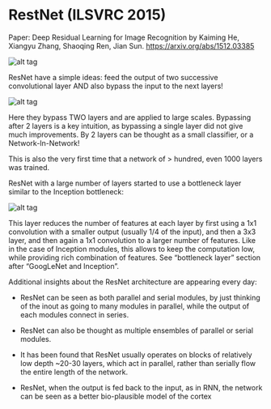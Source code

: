 # RestNet (ILSVRC 2015) #

Paper: Deep Residual Learning for Image Recognition 
by Kaiming He, Xiangyu Zhang, Shaoqing Ren, Jian Sun.
https://arxiv.org/abs/1512.03385

![alt tag](https://github.com/rainer85ah/Papers2Code/blob/master/ResNet/resnet.png)

ResNet have a simple ideas: feed the output of two successive convolutional layer AND also bypass the input to the next layers!

![alt tag](https://github.com/rainer85ah/Papers2Code/blob/master/ResNet/resnetbottleneck.jpg)

Here they bypass TWO layers and are applied to large scales. Bypassing after 2 layers is a key intuition, as bypassing a single layer did not give much improvements. By 2 layers can be thought as a small classifier, or a Network-In-Network!

This is also the very first time that a network of > hundred, even 1000 layers was trained.

ResNet with a large number of layers started to use a bottleneck layer similar to the Inception bottleneck:

![alt tag](https://github.com/rainer85ah/Papers2Code/blob/master/ResNet/resnetb.jpg)

This layer reduces the number of features at each layer by first using a 1x1 convolution with a smaller output (usually 1/4 of the input), and then a 3x3 layer, and then again a 1x1 convolution to a larger number of features. Like in the case of Inception modules, this allows to keep the computation low, while providing rich combination of features. See “bottleneck layer” section after “GoogLeNet and Inception”.

Additional insights about the ResNet architecture are appearing every day:

* ResNet can be seen as both parallel and serial modules, by just thinking of the inout as going to many modules in parallel, while the output of each modules connect in series.

* ResNet can also be thought as multiple ensembles of parallel or serial modules.

* It has been found that ResNet usually operates on blocks of relatively low depth ~20-30 layers, which act in parallel, rather than serially flow the entire length of the network.

* ResNet, when the output is fed back to the input, as in RNN, the network can be seen as a better bio-plausible model of the cortex
